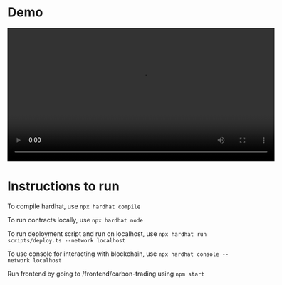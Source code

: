 # Demo

<video width="600" controls>
  <source src="https://github.com/bokung/fintech-summit/blob/main/demo.mp4" type="video/mp4">
</video>

# Instructions to run

To compile hardhat, use `npx hardhat compile`

To run contracts locally, use `npx hardhat node`

To run deployment script and run on localhost, use `npx hardhat run scripts/deploy.ts --network localhost`

To use console for interacting with blockchain, use `npx hardhat console --network localhost`

Run frontend by going to /frontend/carbon-trading using `npm start`
